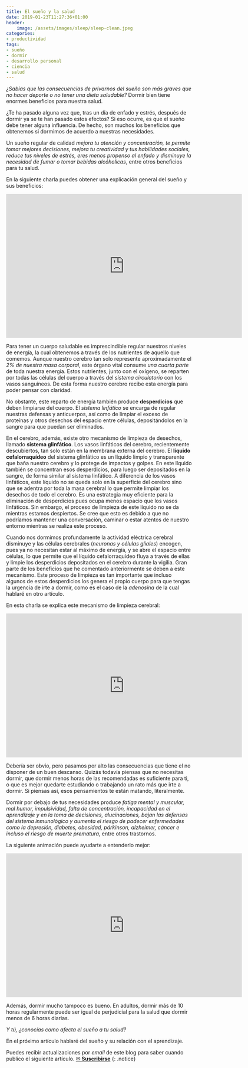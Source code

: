 ```yaml
---
title: El sueño y la salud
date: 2019-01-23T11:27:36+01:00
header:
    image: /assets/images/sleep/sleep-clean.jpeg
categories:
- productividad
tags:
- sueño
- dormir
- desarrollo personal
- ciencia
- salud
---
```


*¿Sabías que las consecuencias de privarnos del sueño son más graves que no hacer deporte o no tener una dieta saludable?* Dormir bien tiene enormes beneficios para nuestra salud.

¿Te ha pasado alguna vez que, tras un día de enfado y estrés, después de dormir ya se te han pasado estos efectos? Si eso ocurre, es que el sueño debe tener alguna influencia. De hecho, son muchos los beneficios que obtenemos si dormimos de acuerdo a nuestras necesidades.

Un sueño regular de calidad *mejora tu atención y concentración, te permite tomar mejores decisiones, mejora tu creatividad y tus habilidades sociales, reduce tus niveles de estrés, eres menos propenso al enfado y disminuye la necesidad de fumar o tomar bebidas alcóholicas*, entre otros beneficios para tu salud.

En la siguiente charla puedes obtener una explicación general del sueño y sus beneficios:

<iframe width="640" height="390" src="https://www.youtube-nocookie.com/embed/LWULB9Aoopc" frameborder="0" allowfullscreen></iframe>

Para tener un cuerpo saludable es imprescindible regular nuestros niveles de energía, la cual obtenemos a través de los nutrientes de aquello que comemos. Aunque nuestro cerebro tan solo represente aproximadamente el *2% de nuestra masa corporal*, este órgano vital consume *una cuarta parte* de toda nuestra energía. Estos nutrientes, junto con el oxígeno, se reparten por todas las células del cuerpo a través del *sistema circulatorio* con los vasos sanguíneos. De esta forma nuestro cerebro recibe esta energía para poder pensar con claridad.

No obstante, este reparto de energía también produce **desperdicios** que deben limpiarse del cuerpo. El *sistema linfático* se encarga de regular nuestras defensas y anticuerpos, así como de limpiar el exceso de proteínas y otros desechos del espacio entre células, depositándolos en la sangre para que puedan ser eliminados.

En el cerebro, además, existe otro mecanismo de limpieza de desechos, llamado **sistema glinfático**. Los vasos linfáticos del cerebro, recientemente descubiertos, tan solo están en la membrana externa del cerebro. El **líquido cefalorraquídeo** del sistema glinfático es un líquido limpio y transparente que baña nuestro cerebro y lo protege de impactos y golpes. En este líquido también se concentran esos desperdicios, para luego ser depositados en la sangre, de forma similar al sistema linfático. A diferencia de los vasos linfáticos, este líquido no se queda solo en la superficie del cerebro sino que se adentra por toda la masa cerebral lo que permite limpiar los desechos de todo el cerebro. Es una estrategia muy eficiente para la eliminación de desperdicios pues ocupa menos espacio que los vasos linfáticos. Sin embargo, el proceso de limpieza de este líquido no se da mientras estamos despiertos. Se cree que esto es debido a 	que no podríamos mantener una conversación, caminar o estar atentos de nuestro entorno mientras se realiza este proceso.

Cuando nos dormimos profundamente la actividad eléctrica cerebral disminuye y las células cerebrales (*neuronas y células gliales*) encogen, pues ya no necesitan estar al máximo de energía, y se abre el espacio entre células, lo que permite que el líquido cefalorraquídeo fluya a través de ellas y limpie los desperdicios depositados en el cerebro durante la vigilia. Gran parte de los beneficios que he comentado anteriormente se deben a este mecanismo. Este proceso de limpieza es tan importante que incluso algunos de estos desperdicios los genera el propio cuerpo para que tengas la urgencia de irte a dormir, como es el caso de la *adenosina* de la cual hablaré en otro artículo.

En esta charla se explica este mecanismo de limpieza cerebral:

<iframe width="640" height="390" src="https://www.youtube-nocookie.com/embed/MJK-dMlATmM" frameborder="0" allowfullscreen></iframe>

Debería ser obvio, pero pasamos por alto las consecuencias que tiene el no disponer de un buen descanso. Quizás todavía piensas que no necesitas dormir, que dormir menos horas de las recomendadas es suficiente para ti, o que es mejor quedarte estudiando o trabajando un rato más que irte a dormir. Si piensas así, esos pensamientos te están matando, literalmente.

Dormir por debajo de tus necesidades produce *fatiga mental y muscular, mal humor, impulsividad, falta de concentración, incapacidad en el aprendizaje y en la toma de decisiones, alucinaciones, bajan las defensas del sistema inmunológico y aumenta el riesgo de padecer enfermedades como la depresión, diabetes, obesidad, párkinson, alzheimer, cáncer e incluso el riesgo de muerte prematura*, entre otros trastornos.

La siguiente animación puede ayudarte a entenderlo mejor:

<iframe width="640" height="390" src="https://www.youtube-nocookie.com/embed/dqONk48l5vY" frameborder="0" allowfullscreen></iframe>

Además, dormir mucho tampoco es bueno. En adultos, dormir más de 10 horas regularmente puede ser igual de perjudicial para la salud que dormir menos de 6 horas diarias.

*Y tú, ¿conocías como afecta el sueño a tu salud?*

En el próximo artículo hablaré del sueño y su relación con el aprendizaje.

Puedes recibir actualizaciones por _email_ de este blog para saber cuando publico el siguiente artículo.
<a href="#" id="subscribe-intro" class="btn center">✉ <b>Suscribirse</b></a>
{: .notice}